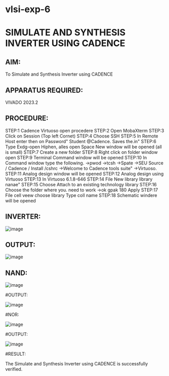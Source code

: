 # vlsi-exp-6

# SIMULATE AND SYNTHESIS INVERTER USING CADENCE

## AIM:

To Simulate and Synthesis Inverter using CADENCE

## APPARATUS REQUIRED:

VIVADO 2023.2

## PROCEDURE:

STEP:1 Cadence Virtuoso open procedere
STEP:2 Open MobaXterm
STEP:3 Click on Session (Top left Cornet)
STEP:4 Choose SSH
STEP:5 In Remote Host enter then on Password" Student @Cadence. Saves the.in"
STEP:6 Type Exdg-open Hiphen, alles open Space New window will be opened (all is
small)
STEP:7 Create a new folder
STEP:8 Right click on folder window open
STEP:9 Terminal Command window will be opened
STEP:10 In Command window type the following.
->pwod
->tcsh
->Spate →SEU Source / Cadence / Install /cshrc
->Welcome to Cadence tools suite"
->Virtuoso.
STEP:11 Analog design window will be opened
STEP:12 Analog design using Virtuoso
STEP:13 In Virtuoso 6.1.8-646
STEP:14 File New library library nanae"
STEP:15 Choose Attach to an existing technology library
STEP:16 Choose the folder where you. need to work
->ok gpak 180 Apply
STEP:17 File cell veew choose library Type coll name
STEP:18 Schematic windere will be opened

## INVERTER:

![image](https://github.com/Gokulnaath03/vlsi-exp-6/assets/167178811/ebcfce6b-519d-4eb8-a613-a9ff2945b639)


## OUTPUT:

![image](https://github.com/Gokulnaath03/vlsi-exp-6/assets/167178811/6bd3b2b5-9f57-4364-a09e-6df812b91a5a)

## NAND:

![image](https://github.com/Gokulnaath03/vlsi-exp-6/assets/167178811/33e767da-38ea-4a1f-98bf-1887c0ffe2ba)


#OUTPUT:

![image](https://github.com/Gokulnaath03/vlsi-exp-6/assets/167178811/982ab706-c6cb-4924-9d18-aa9ff98fd85b)

#NOR:

![image](https://github.com/Gokulnaath03/vlsi-exp-6/assets/167178811/a78a2db7-cddf-41b5-95cf-8dcbee632147)

#OUTPUT:



![image](https://github.com/Gokulnaath03/vlsi-exp-6/assets/167178811/2621f911-fa14-4920-9868-2224d611a4e2)

#RESULT:

The Simulate and Synthesis Inverter using CADENCE is successfully verified.
